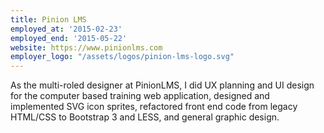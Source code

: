 ```yaml
---
title: Pinion LMS
employed_at: '2015-02-23'
employed_end: '2015-05-22'
website: https://www.pinionlms.com
employer_logo: "/assets/logos/pinion-lms-logo.svg"
---
```


<p>As the multi-roled designer at PinionLMS, I did UX planning and UI design for the computer based training web application, designed and implemented SVG icon sprites, refactored front end code from legacy HTML/CSS to Bootstrap 3 and LESS, and general graphic design.
</p>